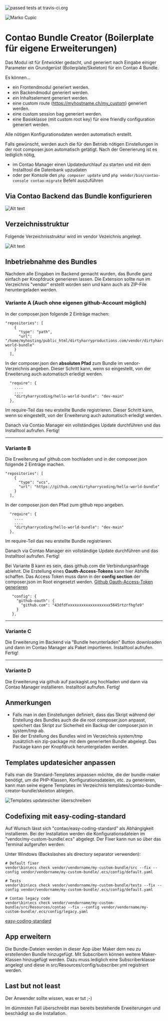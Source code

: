 ![passed tests at travis-ci.org](https://travis-ci.org/markocupic/contao-bundle-creator-bundle.svg?branch=master "")


![Marko Cupic](docs/logo.png?raw=true "Marko Cupic")


# Contao Bundle Creator (Boilerplate für eigene Erweiterungen)

Das Modul ist für Entwickler gedacht, und generiert nach Eingabe einiger Parameter ein Grundgerüst (Boilerplate/Skeleton) für ein Contao 4 Bundle.

Es können...
- ein Frontendmodul generiert werden.
- ein Backendmodul generiert werden.
- ein Inhaltselement generiert werden.
- eine custom route (https://myhostname.ch/my_custom) generiert werden.
- eine custom session bag generiert werden.
- eine Basisklasse (mit custom root key) für eine friendly configuration generiert werden.

Alle nötigen Konfigurationsdaten werden automatisch erstellt.

Falls gewünscht, werden auch die für den Betrieb nötigen Einstellungen in der root composer.json automatisch getätigt.
Nach der Generierung ist es lediglich nötig,
- im Contao Manager einen Updatedurchlauf zu starten und mit dem Installtool die Datenbank upzudaten
- oder per Konsole den `php composer update` und `php vendor/bin/contao-console contao:migrate` Befehl auszuführen

## Via Contao Backend das Bundle konfigurieren

![Alt text](docs/backend.png?raw=true "Backend")

## Verzeichnisstruktur
Folgende Verzeichnisstruktur wird im vendor Vezeichnis angelegt.

![Alt text](docs/file-tree.png?raw=true "Verzeichnisstruktur")


## Inbetriebnahme des Bundles
Nachdem alle Eingaben im Backend gemacht wurden, das Bundle ganz einfach per Knopfdruck generieren lassen.
Die Extension sollte nun im Verzeichnis "vendor" erstellt worden sein und kann auch als ZIP-File heruntergeladen werden.

### Variante A (Auch ohne eigenen github-Account möglich)
In der composer.json folgende 2 Einträge machen:
```
"repositories": [
    {
      "type": "path",
      "url": "/home/myhosting/public_html/dirtyharryproductions.com/vendor/dirtyharrycoding/hello-world-bundle"
    }
  ],
```
In der composer.json den **absoluten Pfad** zum Bundle im vendor-Verzeichnis angeben.
Dieser Schritt kann, wenn so eingestellt, von der Erweiterung auch automatisch erledigt werden.
```
  "require": {
    ....
    ....
    "dirtyharrycoding/hello-world-bundle": "dev-main"
  },
```
Im require-Teil das neu erstellte Bundle registrieren.
Dieser Schritt kann, wenn so eingestellt, von der Erweiterung auch automatisch erledigt werden.

Danach via Contao Manager ein vollständiges Update durchführen und das Installtool aufrufen. Fertig!

___

### Variante B
Die Erweiterung auf github.com hochladen und in der composer.json folgende 2 Einträge machen.
```
"repositories": [
    {
      "type": "vcs",
      "url": "https://github.com/dirtyharrycoding/hello-world-bundle"
    }
  ],
```
In der composer.json den Pfad zum github repo angeben.
```
  "require": {
    ....
    ....
    "dirtyharrycoding/hello-world-bundle": "dev-main"
  },
```
Im require-Teil das neu erstellte Bundle registrieren.

Danach via Contao Manager ein vollständige Update durchführen und das Installtool aufrufen. Fertig!

Bei Variante B kann es sein, dass github.com die Verbindungsanfrage ablehnt.
Die Erstellung eines **Oauth-Access-Tokens** kann hier Abhilfe schaffen.
Das Access Token muss dann in der **config section** der composer.json im Root eingesetzt werden.
[Github Oauth-Access-Token generieren](https://docs.github.com/en/github/authenticating-to-github/creating-a-personal-access-token)
```
   "config": {
     "github-oauth": {
       "github.com": "43dfdfxxxxxxxxxxxxxxxxxxx5645rtzrfhgfe9"
     }
   },
```

___

### Variante C
Die Erweiterung im Backend via "Bundle herunterladen" Button downloaden und dann im Contao Manager als Paket importieren.
Installtool aufrufen. Fertig!

___

### Variante D
Die Erweiterung via github auf packagist.org hochladen und dann via Contao Manager installieren.
Installtool aufrufen. Fertig!

## Anmerkungen
* Falls man in den Einstellungen definiert, dass das Skript während der Erstellung des Bundles auch die die root composer.json anpasst, speichert das Skript zur Sicherheit ein Backup der composer.json in system/tmp ab.
* Bei der Erstellung des Bundles wird im Verzeichnis system/tmp zusätzlich ein zip-package mit dem generierten Bundle abgelegt. Das Package kann per Knopfdruck heruntergeladen werden.

## Templates updatesicher anpassen
Falls man die Standard-Templates anpassen möchte, die der bundle-maker benötigt, um die PHP-Klassen, Konfigurationsdateien, etc. zu generieren,
kann man seine eigene Templates im Verzeichnis templates/contao-bundle-creator-bundle/skeleton ablegen.

![Templates updatesicher überschreiben](docs/custom-templates.png?raw=true "Templates updatesicher überschreiben")

## Codefixing mit easy-coding-standard
Auf Wunsch lässt sich "contao/easy-coding-standard" als Abhängigkeit installieren. Bei der Installation werden die Konfigurationsdateien im "vendor/my-custom-bundle/.ecs" abgelegt. Der Fixer kann nun so über das Terminal aufgerufen werden:

Unter Windows (Backslashes als directory separator verwenden):

```
# Default fixer
vendor\bin\ecs check vendor/vendorname/my-custom-bundle/src --fix --config vendor/vendorname/my-custom-bundle/.ecs/config/default.yaml

# Tests
vendor\bin\ecs check vendor/vendorname/my-custom-bundle/tests --fix --config vendor/vendorname/my-custom-bundle/.ecs/config/default.yaml

# Contao legacy code
vendor\bin\ecs check vendor/vendorname/my-custom-bundle/src/Resources/contao --fix --config vendor/vendorname/my-custom-bundle/.ecs/config/legacy.yaml

```
[easy-coding-standard](https://github.com/symplify/easy-coding-standard)

## App erweitern
Die Bundle-Dateien werden in dieser App über Maker dem neu zu erstellenden Bundle hinzugefügt.
Mit Subscribern können weitere Maker-Klassen hinzugefügt werden. Dazu muss lediglich eine Subscriberklasse angelegt und diese in src/Resources/config/subscriber.yml registriert werden.

## Last but not least
Der Anwender sollte wissen, was er tut ;-)

Im dümmsten Fall überschreibt man bereits bestehende Erweiterungen und beschädigt so die Installation.

